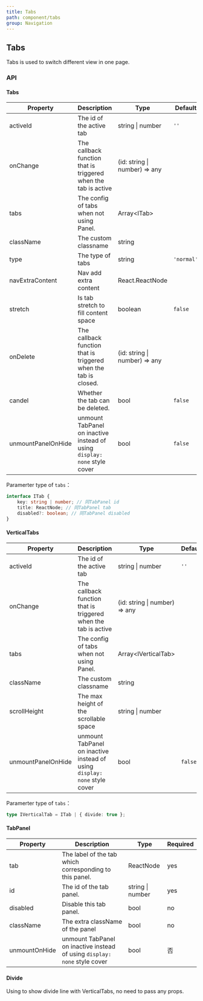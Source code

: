 ```yaml
---
title: Tabs
path: component/tabs
group: Navigation
---
```


## Tabs

Tabs is used to switch different view in one page.

### API

#### Tabs

| Property           | Description                                                               | Type                          | Default    | Alternative          | Required |
| ------------------ | ------------------------------------------------------------------------- | ----------------------------- | ---------- | -------------------- | -------- |
| activeId           | The id of the active tab                                                  | string \| number              | `''`       |                      | yes      |
| onChange           | The callback function that is triggered when the tab is active            | (id: string \| number) => any |            |                      | yes      |
| tabs               | The config of tabs when not using Panel.                                  | Array<ITab\>                  |            |                      | no       |
| className          | The custom classname                                                      | string                        |            |                      | no       |
| type               | The type of tabs                                                          | string                        | `'normal'` | `'card'`, `'button'` | no       |
| navExtraContent    | Nav add extra content                                                     | React.ReactNode               |            |                      | no       |
| stretch            | Is tab stretch to fill content space                                      | boolean                       | `false`    |                      | no       |
| onDelete           | The callback function that is triggered when the tab is closed.           | (id: string \| number) => any |            |                      | no       |
| candel             | Whether the tab can be deleted.                                           | bool                          | `false`    |                      | no       |
| unmountPanelOnHide | unmount TabPanel on inactive instead of using `display: none` style cover | bool                          | `false`    |                      | no       |

Paramerter type of `tabs`：

```ts
interface ITab {
	key: string | number; // 同TabPanel id
	title: ReactNode; // 同TabPanel tab
	disabled?: boolean; // 同TabPanel disabled
}
```

#### VerticalTabs

| Property           | Description                                                               | Type                          | Default | Alternative | Required |
| ------------------ | ------------------------------------------------------------------------- | ----------------------------- | ------- | ----------- | -------- |
| activeId           | The id of the active tab                                                  | string \| number              | `''`    |             | yes      |
| onChange           | The callback function that is triggered when the tab is active            | (id: string \| number) => any |         |             | yes      |
| tabs               | The config of tabs when not using Panel.                                  | Array<IVerticalTab\>          |         |             | no       |
| className          | The custom classname                                                      | string                        |         |             | no       |
| scrollHeight       | The max height of the scrollable space                                    | string \| number              |         |             | no       |
| unmountPanelOnHide | unmount TabPanel on inactive instead of using `display: none` style cover | bool                          | `false` |             | no       |

Paramerter type of `tabs`：

```ts
type IVerticalTab = ITab | { divide: true };
```

#### TabPanel

| Property      | Description                                                               | Type             | Required |
| ------------- | ------------------------------------------------------------------------- | ---------------- | -------- |
| tab           | The label of the tab which corresponding to this panel.                   | ReactNode        | yes      |
| id            | The id of the tab panel.                                                  | string \| number | yes      |
| disabled      | Disable this tab panel.                                                   | bool             | no       |
| className     | The extra className of the panel                                          | bool             | no       |
| unmountOnHide | unmount TabPanel on inactive instead of using `display: none` style cover | bool             | 否       |

#### Divide

Using to show divide line with VerticalTabs, no need to pass any props.
